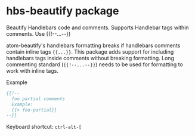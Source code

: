 # hbs-beautify package

Beautify Handlebars code and comments. Supports Handlebar tags within comments. Use {{!--...--}}

atom-beautify's handlebars formatting breaks if handlebars comments contain inline tags `{{...}}`. This package adds support for including handlebars tags inside comments without breaking formatting. Long commenting standard (`{{!--...--}}`) needs to be used for formatting to work with inline tags.

Example
```handlebars
{{!--
  foo partial comments
  Example:
  {{> foo-partial}}
--}}
```

Keyboard shortcut:
`ctrl-alt-[`
